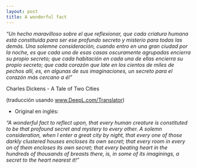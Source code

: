 ```yaml
---
layout: post
title: A wonderful fact
---
```


*“Un hecho maravilloso sobre el que reflexionar, que cada criatura humana está constituida para ser ese profundo secreto y misterio para todas las demás. Una solemne consideración, cuando entro en una gran ciudad por la noche, es que cada una de esas casas oscuramente agrupadas encierra su propio secreto; que cada habitación en cada una de ellas encierra su propio secreto; que cada corazón que late en los cientos de miles de pechos allí, es, en algunas de sus imaginaciones, un secreto para el corazón más cercano a él”*

Charles Dickens - A Tale of Two Cities

(traducción usando www.DeepL.com/Translator)

- Original en inglés:

*“A wonderful fact to reflect upon, that every human creature is constituted to be that profound secret and mystery to every other. A solemn consideration, when I enter a great city by night, that every one of those darkly clustered houses encloses its own secret; that every room in every on of them encloses its own secret; that every beating heart in the hundreds of thousands of breasts there, is, in some of its imaginings, a secret to the heart nearest it!”*
